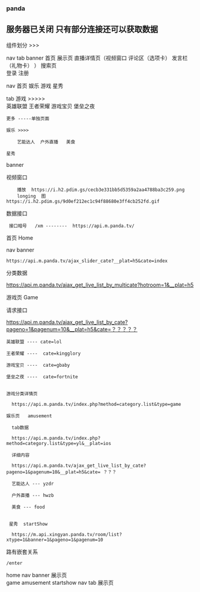 ### panda

## 服务器已关闭 只有部分连接还可以获取数据 
 

组件划分  >>>

   nav  tab  banner  首页  展示页   直播详情页（视频窗口 评论区（选项卡） 发言栏（礼物卡）  ）   搜索页  
   登录  注册   

nav 
  首页  娱乐 游戏 星秀

tab 
	游戏 >>>>>  
		英雄联盟  王者荣耀  游戏宝贝  堡垒之夜

	更多 -----单独页面
	  
	娱乐 >>>>

		艺能达人  户外直播   美食  

    星秀  

banner  
  

视频窗口 

		
		播放  https://i.h2.pdim.gs/cecb3e331bb5d5359a2aa4788ba3c259.png
		longing  图 https://i.h2.pdim.gs/9d0ef212ec1c94f88680e3ff4cb252fd.gif


数据接口 
	
	 接口暗号   /xm --------  https://api.m.panda.tv/

  首页   Home

  nav  banner  

  	https://api.m.panda.tv/ajax_slider_cate?__plat=h5&cate=index	
 

  分类数据

   https://api.m.panda.tv/ajax_get_live_list_by_multicate?hotroom=1&__plat=h5

  游戏页 Game

  请求接口

   https://api.m.panda.tv/ajax_get_live_list_by_cate?pageno=1&pagenum=10&__plat=h5&cate=？？？？？
 
 	英雄联盟 ---- cate=lol
 	
 	王者荣耀 ----  cate=kingglory
 	
 	游戏宝贝 ----  cate=gbaby
 	
 	堡垒之夜 ----  cate=fortnite
	

	游戏分类详情页 
	 
	  https://api.m.panda.tv/index.php?method=category.list&type=game

	娱乐页   amusement
	 
	  tab数据 
	 
	  https://api.m.panda.tv/index.php?method=category.list&type=yl&__plat=ios
	 
	  详细内容 
	 
	  https://api.m.panda.tv/ajax_get_live_list_by_cate?pageno=1&pagenum=10&__plat=h5&cate= ？？？
	 
	  艺能达人 --- yzdr
	 
	  户外直播 --- hwzb
	 
	  美食 --- food
 
	
	 星秀  startShow 
	 
	  https://m.api.xingyan.panda.tv/room/list?xtype=1&banner=1&pageno=1&pagenum=10

 路有嵌套关系

  	
	/enter  
	 

  home   nav  banner  展示页  
   game amusement  startshow  nav  tab  展示页 
 
  
